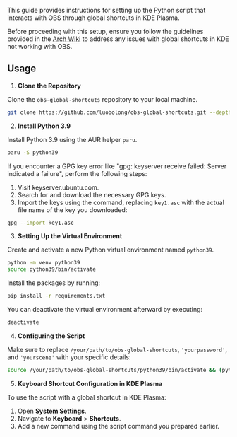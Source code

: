 This guide provides instructions for setting up the Python script that interacts with OBS through global shortcuts in KDE Plasma.

Before proceeding with this setup, ensure you follow the guidelines provided in the [Arch Wiki](https://wiki.archlinux.org/title/Open_Broadcaster_Software#Global_shortcuts_in_KDE_not_working) to address any issues with global shortcuts in KDE not working with OBS.

## Usage

1. **Clone the Repository**

Clone the `obs-global-shortcuts` repository to your local machine.

```bash
git clone https://github.com/luobolong/obs-global-shortcuts.git --depth=1
```

2. **Install Python 3.9**

Install Python 3.9 using the AUR helper `paru`.

```bash
paru -S python39
```

If you encounter a GPG key error like "gpg: keyserver receive failed: Server indicated a failure", perform the following steps:

1. Visit keyserver.ubuntu.com.
2. Search for and download the necessary GPG keys.
3. Import the keys using the command, replacing `key1.asc` with the actual file name of the key you downloaded:

```bash
gpg --import key1.asc
```

3. **Setting Up the Virtual Environment**

Create and activate a new Python virtual environment named `python39`.

```bash
python -m venv python39
source python39/bin/activate
```

Install the packages by running:

```bash
pip install -r requirements.txt
```

You can deactivate the virtual environment afterward by executing:

```bash
deactivate
```

4. **Configuring the Script**

Make sure to replace `/your/path/to/obs-global-shortcuts`, `'yourpassword'`, and `'yourscene'` with your specific details:

```bash
source /your/path/to/obs-global-shortcuts/python39/bin/activate && (python /your/path/to/obs-global-shortcuts/switch_scene.py --ip 127.0.0.1 --port 4455 --password 'yourpassword' --scene 'yourscene' || true) && deactivate
```

5. **Keyboard Shortcut Configuration in KDE Plasma**

To use the script with a global shortcut in KDE Plasma:

1. Open **System Settings**.
2. Navigate to **Keyboard** > **Shortcuts**.
3. Add a new command using the script command you prepared earlier.